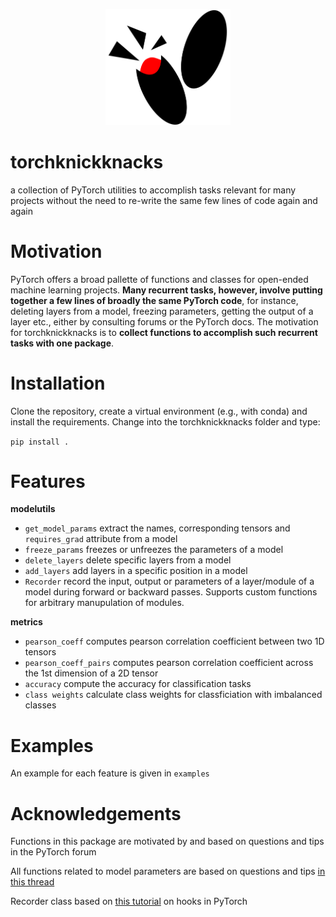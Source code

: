 <p align="center">
<img src="knickknacks.png" alt="drawing" width="200"/>
</p>

# torchknickknacks

a collection of PyTorch utilities to accomplish tasks relevant for many projects without the need to re-write the same few lines of code again and again

# Motivation

PyTorch offers a broad pallette of functions and classes for open-ended machine learning projects. **Many recurrent tasks, however, involve putting together a few lines of broadly the same PyTorch code**, for instance, deleting layers from a model, freezing parameters, getting the output of a layer etc., either by consulting forums or the PyTorch docs. The motivation for torchknickknacks is to **collect functions to accomplish such recurrent tasks with one package**.

# Installation

Clone the repository, create a virtual environment (e.g., with conda) and install the requirements. Change into the torchknickknacks folder and type:

```pip install .```

# Features 

**modelutils**

* ```get_model_params``` extract the names, corresponding tensors and ```requires_grad``` attribute from a model
* ```freeze_params``` freezes or unfreezes the parameters of a model
* ```delete_layers``` delete specific layers from a model
* ```add_layers``` add layers in a specific position in a model
* ```Recorder```	record the input, output or parameters of a layer/module of a model during forward or backward passes. Supports custom functions for arbitrary manupulation of modules.

**metrics**

* ```pearson_coeff``` computes pearson correlation coefficient between two 1D tensors   
* ```pearson_coeff_pairs``` computes pearson correlation coefficient across the 1st dimension of a 2D tensor 
* ```accuracy``` compute the accuracy for classification tasks
* ```class weights``` calculate class weights for classficiation with imbalanced classes 

# Examples

An example for each feature is given in ```examples```

# Acknowledgements

Functions in this package are motivated by and based on questions and tips in the PyTorch forum

All functions related to model parameters are based on questions and tips [in this thread](https://discuss.pytorch.org/t/access-all-weights-of-a-model/77672)

Recorder class based on [this tutorial](https://www.kaggle.com/sironghuang/understanding-pytorch-hooks/notebook) on hooks in PyTorch
 

